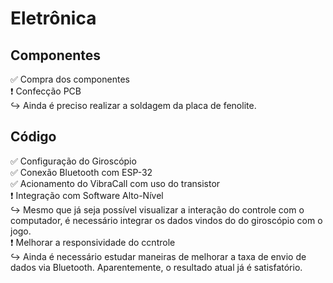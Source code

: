 # Eletrônica

## Componentes
:white_check_mark: Compra dos componentes   
:heavy_exclamation_mark: Confecção PCB  
   :arrow_right_hook: Ainda é preciso realizar a soldagem da placa de fenolite.  

## Código
:white_check_mark: Configuração do Giroscópio  
:white_check_mark: Conexão Bluetooth com ESP-32  
:white_check_mark: Acionamento do VibraCall com uso do transistor   
:heavy_exclamation_mark: Integração com Software Alto-Nível  
  :arrow_right_hook: Mesmo que já seja possível visualizar a interação do controle com o computador, é necessário integrar os dados vindos do do giroscópio com o jogo.  
:heavy_exclamation_mark: Melhorar a responsividade do ccntrole  
  :arrow_right_hook: Ainda é necessário estudar maneiras de melhorar a taxa de envio de dados via Bluetooth. Aparentemente, o resultado atual já é satisfatório.  
